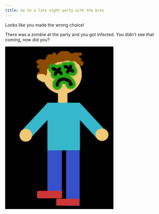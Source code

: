 ```yaml
---
title: Go to a late night party with the bros
---
```


Looks like you made the wrong choice! 

There was a zombie at the party and you got infected. You didn't see that coming, now did you?

![zombieyou](zombieyou.png) 
